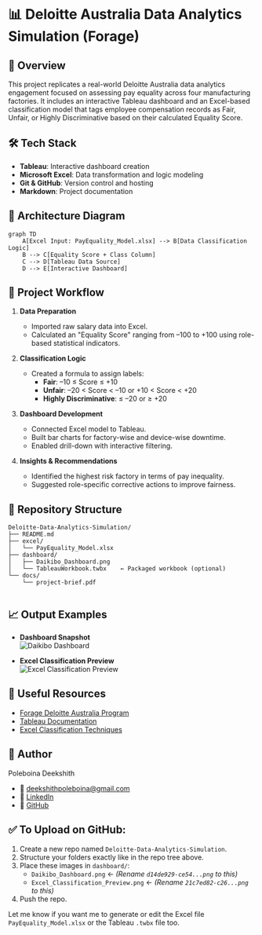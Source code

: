 # 📊 Deloitte Australia Data Analytics Simulation (Forage)

## 📌 Overview
This project replicates a real-world Deloitte Australia data analytics engagement focused on assessing pay equality across four manufacturing factories. It includes an interactive Tableau dashboard and an Excel-based classification model that tags employee compensation records as Fair, Unfair, or Highly Discriminative based on their calculated Equality Score.

## 🛠 Tech Stack
- **Tableau**: Interactive dashboard creation  
- **Microsoft Excel**: Data transformation and logic modeling  
- **Git & GitHub**: Version control and hosting  
- **Markdown**: Project documentation

## 🔧 Architecture Diagram
```mermaid
graph TD
    A[Excel Input: PayEquality_Model.xlsx] --> B[Data Classification Logic]
    B --> C[Equality Score + Class Column]
    C --> D[Tableau Data Source]
    D --> E[Interactive Dashboard]
```

## 🧠 Project Workflow

1. **Data Preparation**  
   - Imported raw salary data into Excel.  
   - Calculated an "Equality Score" ranging from –100 to +100 using role-based statistical indicators.

2. **Classification Logic**  
   - Created a formula to assign labels:  
     - **Fair**: –10 ≤ Score ≤ +10  
     - **Unfair**: –20 < Score < –10 or +10 < Score < +20  
     - **Highly Discriminative**: ≤ –20 or ≥ +20  

3. **Dashboard Development**  
   - Connected Excel model to Tableau.  
   - Built bar charts for factory-wise and device-wise downtime.  
   - Enabled drill-down with interactive filtering.

4. **Insights & Recommendations**  
   - Identified the highest risk factory in terms of pay inequality.  
   - Suggested role-specific corrective actions to improve fairness.

## 📂 Repository Structure


```
Deloitte-Data-Analytics-Simulation/
├── README.md
├── excel/
│   └── PayEquality_Model.xlsx
├── dashboard/
│   ├── Daikibo_Dashboard.png
│   └── TableauWorkbook.twbx    ← Packaged workbook (optional)
└── docs/
    └── project‑brief.pdf


```

## 📈 Output Examples

- **Dashboard Snapshot**  
  ![Daikibo Dashboard](<img width="1779" height="771" alt="Daikibo_Dashboard" src="https://github.com/user-attachments/assets/2dcd42d6-077b-4395-80de-213308a28c63" />)

- **Excel Classification Preview**  
  ![Excel Classification Preview](dashboard/Excel_Classification_Preview.png)

## 🔗 Useful Resources
- [Forage Deloitte Australia Program](https://www.theforage.com/virtual-internships/prototype/deloitte-data-analytics-au)  
- [Tableau Documentation](https://help.tableau.com/current/guides/e-learning/en-us/tableau-overview.html)  
- [Excel Classification Techniques](https://support.microsoft.com/en-us/excel)

## 👤 Author
Poleboina Deekshith  
- 📧 [deekshithpoleboina@gmail.com](mailto:deekshithpoleboina@gmail.com)  
- 🔗 [LinkedIn](https://linkedin.com/in/deekshithpoleboina)  
- 🐙 [GitHub](https://github.com/Deekshithpoleboina)


## ✅ To Upload on GitHub:
1. Create a new repo named `Deloitte-Data-Analytics-Simulation`.
2. Structure your folders exactly like in the repo tree above.
3. Place these images in `dashboard/`:
   - `Daikibo_Dashboard.png` ← *(Rename `d14de929-ce54...png` to this)*
   - `Excel_Classification_Preview.png` ← *(Rename `21c7ed82-c26...png` to this)*
4. Push the repo.

Let me know if you want me to generate or edit the Excel file `PayEquality_Model.xlsx` or the Tableau `.twbx` file too.

